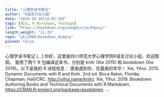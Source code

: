 ```yaml
---
title: "心理学读书笔记"
author: "R语言讨论小组"
date: "2019-10-16T14:05:19Z"
tags: [笔记, R Markdown, Package]
link: "https://bookdown.org/wangminjie/R4psy/"
length_weight: "11.3%"
repo: "ybj2004/bookdown_ds4psy"
pinned: false
---
```


心理学读书笔记 [...] 你好，这里是四川师范大学心理学院R语言讨论小组，欢迎围观。 我用了两个 R 包编译这本书，分别是 knitr (Xie 2015) 和 bookdown (Xie 2019)。以下是我的 R 进程信息： 感谢遇到你，在最美的年华！ Xie, Yihui. 2015. Dynamic Documents with R and Knitr. 2nd ed. Boca Raton, Florida: Chapman; Hall/CRC. http://yihui.name/knitr/. Xie, Yihui. 2019. Bookdown: Authoring Books and Technical Documents with R Markdown. https://CRAN.R-project.org/package=bookdown. ...
